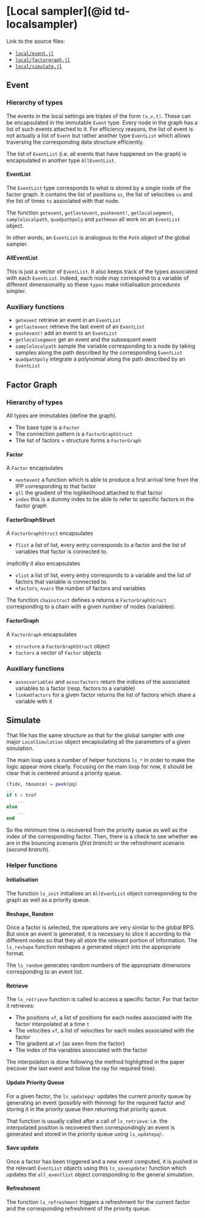 # [Local sampler](@id td-localsampler)

Link to the source files:

* [`local/event.jl`](https://github.com/alan-turing-institute/PDSampler.jl/blob/master/src/local/event.jl)
* [`local/factorgraph.jl`](https://github.com/alan-turing-institute/PDSampler.jl/blob/master/src/local/factorgraph.jl)
* [`local/simulate.jl`](https://github.com/alan-turing-institute/PDSampler.jl/blob/master/src/local/simulate.jl)

## Event

### Hierarchy of types

The events in the local settings are triples of the form `(x,v,t)`. These can be encapsulated in the immutable `Event` type.
Every node in the graph has a list of such events attached to it.
For efficiency reasons, the list of event is not actually a list of `Event` but rather another type `EventList` which allows traversing the corresponding data structure efficiently.

The list of `EventList` (i.e. all events that have happened on the graph) is encapsulated in another type `AllEventList`.


#### EventList

The `EventList` type corresponds to what is stored by a single node of the factor graph. It contains the list of positions `xs`, the list of velocities `vs` and the list of times `ts` associated with that node.

The function `getevent`, `getlastevent`, `pushevent!`, `getlocalsegment`, `samplelocalpath`, `quadpathpoly` and `pathmean` all work on an `EventList` object.

In other words, an `EventList` is analogous to the `Path` object of the global sampler.

#### AllEventList

This is just a vector of `EventList`. It also keeps track of the types associated with each `EventList`. Indeed, each node may correspond to a variable of different dimensionality so these `types` make initialisation procedures simpler.

### Auxiliary functions

* `getevent` retrieve an event in an `EventList`
* `getlastevent` retrieve the last event of an `EventList`
* `pushevent!` add an event to an `EventList`
* `getlocalsegment` get an event and the subsequent event
* `samplelocalpath` sample the variable corresponding to a node by taking samples along the path described by the corresponding `EventList`
* `quadpathpoly` integrate a polynomial along the path described by an `EventList`

## Factor Graph

### Hierarchy of types

All types are immutables (define the graph).

* The base type is a `Factor`
* The connection pattern is a `FactorGraphStruct`
* The list of factors + structure forms a `FactorGraph`

#### Factor

A `Factor` encapsulates

* `nextevent` a function which is able to produce a first arrival time from the IPP corresponding to that factor
* `gll` the gradient of the loglikelihood attached to that factor
* `index` this is a dummy index to be able to refer to specific factors in the factor graph

#### FactorGraphStruct

A `FactorGraphStruct` encapsulates

* `flist` a list of list, every entry corresponds to a factor and the list of variables that factor is connected to.

implicitly it also encapsulates

* `vlist` a list of list, every entry corresponds to a variable and the list of factors that variable is connected to.
* `nfactors`, `nvars` the number of factors and variables

The function `chainstruct` defines a returns a `FactorGraphStruct` corresponding to a chain with a given number of nodes (variables).

#### FactorGraph

A `FactorGraph` encapsulates

* `structure` a `FactorGraphStruct` object
* `factors` a vector of `Factor` objects

### Auxiliary functions

* `assocvariables` and `assocfactors` return the indices of the associated variables to a factor (resp. factors to a variable)
* `linkedfactors` for a given factor returns the list of factors which share a variable with it

## Simulate

That file has the same structure as that for the global sampler with one major `LocalSimulation` object encapsulating all the parameters of a given simulation.

The main loop uses a number of helper functions `ls_*` in order to make the logic appear more clearly.
Focusing on the main loop for now, it should be clear that is centered around a priority queue.

```julia
(fidx, tbounce) = peek(pq)
...
if t < tref
    ...
else
    ...
end
```

So the minimum time is recovered from the priority queue as well as the index of the corresponding factor. Then, there is a check to see whether we are in the bouncing scenario (*first branch*) or the refreshment scenario (*second branch*).

### Helper functions

#### Initialisation

The function `ls_init` initialises an `AllEventList` object corresponding to the graph as well as a priority queue.

#### Reshape, Random

Once a factor is selected, the operations are very similar to the global BPS. But once an event is generated, it is necessary to slice it according to the different nodes so that they all store the relevant portion of information. The `ls_reshape` function reshapes a generated object into the appropriate format.

The `ls_random` generates random numbers of the appropriate dimensions corresponding to an event list.

#### Retrieve

The `ls_retrieve` function is called to access a specific factor. For that factor it retrieves:

* The positions `xf`, a list of positions for each nodes associated with the factor interpolated at a time `t`
* The velocities `vf`, a list of velocities for each nodes associated with the factor
* The gradient at `xf` (as seen from the factor)
* The index of the variables associated with the factor

The interpolation is done following the method highlighted in the paper (recover the last event and follow the ray for required time).

#### Update Priority Queue

For a given factor, the `ls_updatepq!` updates the current priority queue by generating an event (possibly with thinning) for the required factor and storing it in the priority queue then returning that priority queue.

That function is usually called after a call of `ls_retrieve`: i.e. the interpolated position is recovered then correspondingly an event is generated and stored in the priority queue using `ls_updatepq!`.

#### Save update

Once a factor has been triggered and a new event computed, it is pushed in the relevant `EventList` objects using this `ls_saveupdate!` function which updates the `all_eventlist` object corresponding to the general simulation.

#### Refreshment

The function `ls_refreshment` triggers a refreshment for the current factor and the corresponding refreshment of the priority queue.
